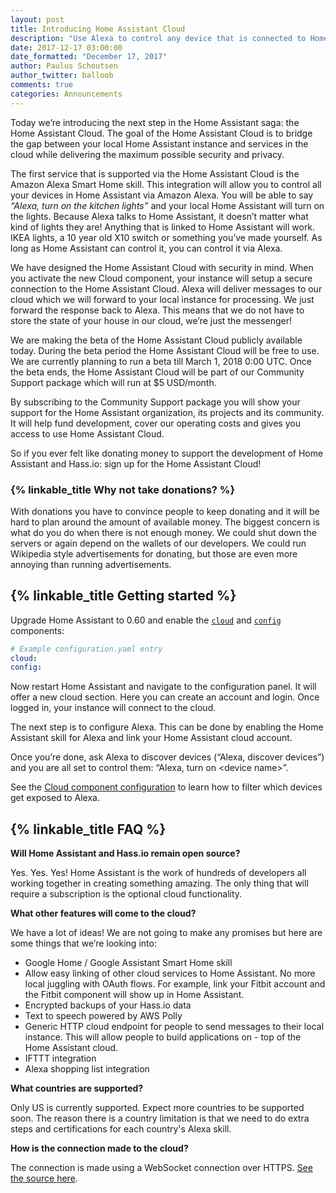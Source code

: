 ```yaml
---
layout: post
title: Introducing Home Assistant Cloud
description: "Use Alexa to control any device that is connected to Home Assistant."
date: 2017-12-17 03:00:00
date_formatted: "December 17, 2017"
author: Paulus Schoutsen
author_twitter: balloob
comments: true
categories: Announcements
---
```


Today we’re introducing the next step in the Home Assistant saga: the Home Assistant Cloud. The goal of the Home Assistant Cloud is to bridge the gap between your local Home Assistant instance and services in the cloud while delivering the maximum possible security and privacy.

The first service that is supported via the Home Assistant Cloud is the Amazon Alexa Smart Home skill. This integration will allow you to control all your devices in Home Assistant via Amazon Alexa. You will be able to say _“Alexa, turn on the kitchen lights”_ and your local Home Assistant will turn on the lights. Because Alexa talks to Home Assistant, it doesn’t matter what kind of lights they are! Anything that is linked to Home Assistant will work. IKEA lights, a 10 year old X10 switch or something you’ve made yourself. As long as Home Assistant can control it, you can control it via Alexa.

We have designed the Home Assistant Cloud with security in mind. When you activate the new Cloud component, your instance will setup a secure connection to the Home Assistant Cloud. Alexa will deliver messages to our cloud which we will forward to your local instance for processing. We just forward the response back to Alexa. This means that we do not have to store the state of your house in our cloud, we’re just the messenger!

We are making the beta of the Home Assistant Cloud publicly available today. During the beta period the Home Assistant Cloud will be free to use. We are currently planning to run a beta till March 1, 2018 0:00 UTC. Once the beta ends, the Home Assistant Cloud will be part of our Community Support package which will run at $5 USD/month.

By subscribing to the Community Support package you will show your support for the Home Assistant organization, its projects and its community. It will help fund development, cover our operating costs and gives you access to use Home Assistant Cloud.

So if you ever felt like donating money to support the development of Home Assistant and Hass.io: sign up for the Home Assistant Cloud!

### {% linkable_title Why not take donations? %}

With donations you have to convince people to keep donating and it will be hard to plan around the amount of available money. The biggest concern is what do you do when there is not enough money. We could shut down the servers or again depend on the wallets of our developers. We could run Wikipedia style advertisements for donating, but those are even more annoying than running advertisements.

## {% linkable_title Getting started %}

Upgrade Home Assistant to 0.60 and enable the [`cloud`](/components/cloud/) and [`config`](/components/config/) components:

```yaml
# Example configuration.yaml entry
cloud:
config:
```

Now restart Home Assistant and navigate to the configuration panel. It will offer a new cloud section. Here you can create an account and login. Once logged in, your instance will connect to the cloud.

The next step is to configure Alexa. This can be done by enabling the Home Assistant skill for Alexa and link your Home Assistant cloud account.

Once you’re done, ask Alexa to discover devices (“Alexa, discover devices”) and you are all set to control them: “Alexa, turn on &lt;device name&gt;”.

See the [Cloud component configuration](/components/cloud/) to learn how to filter which devices get exposed to Alexa.

## {% linkable_title FAQ %}

**Will Home Assistant and Hass.io remain open source?**

Yes. Yes. Yes! Home Assistant is the work of hundreds of developers all working together in creating something amazing. The only thing that will require a subscription is the optional cloud functionality.

**What other features will come to the cloud?**

We have a lot of ideas! We are not going to make any promises but here are some things that we’re looking into:

- Google Home / Google Assistant Smart Home skill
- Allow easy linking of other cloud services to Home Assistant. No more local juggling with OAuth flows. For example, link your Fitbit account and the Fitbit component will show up in Home Assistant.
- Encrypted backups of your Hass.io data
- Text to speech powered by AWS Polly
- Generic HTTP cloud endpoint for people to send messages to their local instance. This will allow people to build applications on - top of the Home Assistant cloud.
- IFTTT integration
- Alexa shopping list integration

**What countries are supported?**

Only US is currently supported. Expect more countries to be supported soon. The reason there is a country limitation is that we need to do extra steps and certifications for each country's Alexa skill.

**How is the connection made to the cloud?**

The connection is made using a WebSocket connection over HTTPS. [See the source here](https://github.com/home-assistant/home-assistant/blob/dev/homeassistant/components/cloud/iot.py).
